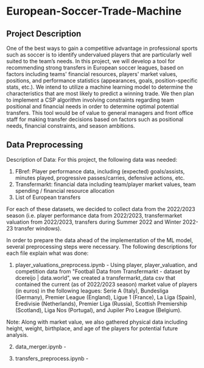 # European-Soccer-Trade-Machine

## Project Description
One of the best ways to gain a competitive advantage in professional sports such as soccer is to identify undervalued players that are particularly well suited to the team’s needs. In this project, we will develop a tool for recommending strong transfers in European soccer leagues, based on factors including teams' financial resources, players' market values, positions, and performance statistics (appearances, goals, position-specific stats, etc.). We intend to utilize a machine learning model to determine the characteristics that are most likely to predict a winning trade. We then plan to implement a CSP algorithm involving constraints regarding team positional and financial needs in order to determine optimal potential transfers. This tool would be of value to general managers and front office staff for making transfer decisions based on factors such as positional needs, financial constraints, and season ambitions. 

## Data Preprocessing
Description of Data: For this project, the following data was needed:
1. FBref: Player performance data, including (expected) goals/assists, minutes played, progressive passes/carries, defensive actions, etc.
2. Transfermarkt: financial data including team/player market values, team spending / financial resource allocation
3. List of European transfers

For each of these datasets, we decided to collect data from the 2022/2023 season (i.e. player performance data from 2022/2023, transfermarket valuation from 2022/2023, transfers during Summer 2022 and Winter 2022-23 transfer windows).

In order to prepare the data ahead of the implementation of the ML model, several preprocessing steps were necessary. The following descriptions for each file explain what was done:

1. player_valuations_preprocess.ipynb - Using player, player_valuation, and competition data from "Football Data from Transfermarkt - dataset by dcereijo | data.world", we created a transfermarkt_data csv that contained the current (as of 2022/2023 season) market value of players (in euros) in the following leagues: Serie A (Italy), Bundesliga (Germany), Premier League (England), Ligue 1 (France), La Liga (Spain), Eredivisie (Netherlands), Premier Liga (Russia), Scottish Premiership (Scotland), Liga Nos (Portugal), and Jupiler Pro League (Belgium).

  Note: Along with market value, we also gathered physical data including height, weight, birthplace, and age of the players for potential future analysis.

2. data_merger.ipynb - 

3. transfers_preprocess.ipynb - 
